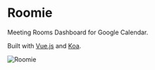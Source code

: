 # Roomie

Meeting Rooms Dashboard for Google Calendar.

Built with [Vue.js](https://vuejs.org/) and [Koa](http://koajs.com/). 

![Roomie](https://raw.githubusercontent.com/kozhevnikov/roomie/master/docs/roomie.png)
